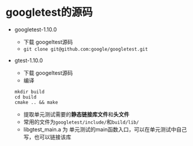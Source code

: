 # googletest的源码

- googletest-1.10.0
  - 下载 googeltest源码
  - `git clone git@github.com:google/googletest.git`

- gtest-1.10.0
  - 下载 googeltest源码
  - 编译  
  ```
  mkdir build
  cd build
  cmake .. && make
  ```
  - 提取单元测试需要的**静态链接库文件**和**头文件**
  - 常用的文件为`googletest/include/`和`build/lib/`
  - libgtest_main.a 为 单元测试的main函数入口，可以在单元测试中自己写，也可以链接该库